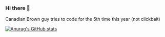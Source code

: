 ### Hi there 👋

Canadian Brown guy tries to code for the 5th time this year (not clickbait)

[![Anurag's GitHub stats](https://github-readme-stats.vercel.app/api?username=angelo-yalung)](https://github.com/anuraghazra/github-readme-stats)
